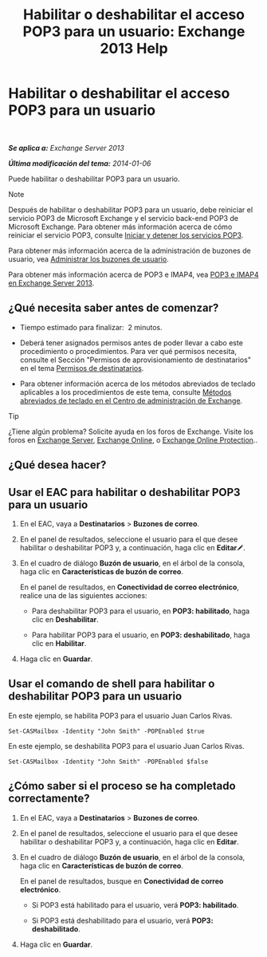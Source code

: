 ﻿---
title: 'Habilitar o deshabilitar el acceso POP3 para un usuario: Exchange 2013 Help'
TOCTitle: Habilitar o deshabilitar el acceso POP3 para un usuario
ms:assetid: 57e12f07-3b14-45bd-9a82-e6032d14214f
ms:mtpsurl: https://technet.microsoft.com/es-es/library/Bb691018(v=EXCHG.150)
ms:contentKeyID: 49895642
ms.date: 04/23/2018
mtps_version: v=EXCHG.150
ms.translationtype: HT
---

# Habilitar o deshabilitar el acceso POP3 para un usuario

 

_**Se aplica a:** Exchange Server 2013_

_**Última modificación del tema:** 2014-01-06_

Puede habilitar o deshabilitar POP3 para un usuario.


> [!NOTE]
> Después de habilitar o deshabilitar POP3 para un usuario, debe reiniciar el servicio POP3 de Microsoft Exchange y el servicio back-end POP3 de Microsoft Exchange. Para obtener más información acerca de cómo reiniciar el servicio POP3, consulte <A href="start-and-stop-the-pop3-services-exchange-2013-help.md">Iniciar y detener los servicios POP3</A>.



Para obtener más información acerca de la administración de buzones de usuario, vea [Administrar los buzones de usuario](manage-user-mailboxes-exchange-2013-help.md).

Para obtener más información acerca de POP3 e IMAP4, vea [POP3 e IMAP4 en Exchange Server 2013](pop3-and-imap4-in-exchange-server-2013-exchange-2013-help.md).

## ¿Qué necesita saber antes de comenzar?

  - Tiempo estimado para finalizar:  2 minutos.

  - Deberá tener asignados permisos antes de poder llevar a cabo este procedimiento o procedimientos. Para ver qué permisos necesita, consulte el Sección "Permisos de aprovisionamiento de destinatarios" en el tema [Permisos de destinatarios](recipients-permissions-exchange-2013-help.md).

  - Para obtener información acerca de los métodos abreviados de teclado aplicables a los procedimientos de este tema, consulte [Métodos abreviados de teclado en el Centro de administración de Exchange](keyboard-shortcuts-in-the-exchange-admin-center-exchange-online-protection-help.md).


> [!TIP]
> ¿Tiene algún problema? Solicite ayuda en los foros de Exchange. Visite los foros en <A href="https://go.microsoft.com/fwlink/p/?linkid=60612">Exchange Server</A>, <A href="https://go.microsoft.com/fwlink/p/?linkid=267542">Exchange Online</A>, o <A href="https://go.microsoft.com/fwlink/p/?linkid=285351">Exchange Online Protection</A>..



## ¿Qué desea hacer?

## Usar el EAC para habilitar o deshabilitar POP3 para un usuario

1.  En el EAC, vaya a **Destinatarios** \> **Buzones de correo**.

2.  En el panel de resultados, seleccione el usuario para el que desee habilitar o deshabilitar POP3 y, a continuación, haga clic en **Editar**![Icono Editar](images/Bb124582.6f53ccb2-1f13-4c02-bea0-30690e6ea71d(EXCHG.150).gif "Icono Editar").

3.  En el cuadro de diálogo **Buzón de usuario**, en el árbol de la consola, haga clic en **Características de buzón de correo**.
    
    En el panel de resultados, en **Conectividad de correo electrónico**, realice una de las siguientes acciones:
    
      - Para deshabilitar POP3 para el usuario, en **POP3: habilitado**, haga clic en **Deshabilitar**.
    
      - Para habilitar POP3 para el usuario, en **POP3: deshabilitado**, haga clic en **Habilitar**.

4.  Haga clic en **Guardar**.

## Usar el comando de shell para habilitar o deshabilitar POP3 para un usuario

En este ejemplo, se habilita POP3 para el usuario Juan Carlos Rivas.

    Set-CASMailbox -Identity "John Smith" -POPEnabled $true

En este ejemplo, se deshabilita POP3 para el usuario Juan Carlos Rivas.

    Set-CASMailbox -Identity "John Smith" -POPEnabled $false

## ¿Cómo saber si el proceso se ha completado correctamente?

1.  En el EAC, vaya a **Destinatarios** \> **Buzones de correo**.

2.  En el panel de resultados, seleccione el usuario para el que desee habilitar o deshabilitar POP3 y, a continuación, haga clic en **Editar**.

3.  En el cuadro de diálogo **Buzón de usuario**, en el árbol de la consola, haga clic en **Características de buzón de correo**.
    
    En el panel de resultados, busque en **Conectividad de correo electrónico**.
    
      - Si POP3 está habilitado para el usuario, verá **POP3: habilitado**.
    
      - Si POP3 está deshabilitado para el usuario, verá **POP3: deshabilitado**.

4.  Haga clic en **Guardar**.

